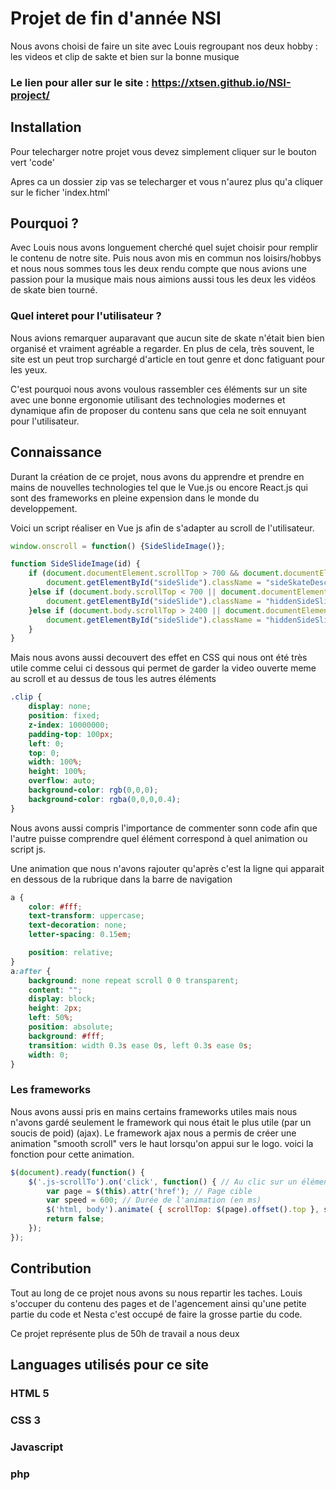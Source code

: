 # Projet de fin d'année NSI
Nous avons choisi de faire un site avec Louis regroupant nos deux hobby : les videos et clip de sakte et bien sur la bonne musique

### Le lien pour aller sur le site : https://xtsen.github.io/NSI-project/

## Installation

Pour telecharger notre projet vous devez simplement cliquer sur le bouton vert 'code' 

Apres ca un dossier zip vas se telecharger et vous n'aurez plus qu'a cliquer sur le ficher 'index.html' 

## Pourquoi ?

Avec Louis nous avons longuement cherché quel sujet choisir pour remplir le contenu de notre site. Puis nous avon mis en commun nos loisirs/hobbys et nous nous sommes tous les deux rendu compte que nous avions une passion pour la musique mais nous aimions aussi tous les deux les vidéos de skate bien tourné.

### Quel interet pour l'utilisateur ?
Nous avions remarquer auparavant que aucun site de skate n'était bien bien organisé et vraiment agréable a regarder. 
En plus de cela, très souvent, le site est un peut trop surchargé d'article en tout genre et donc fatiguant pour les yeux.

C'est pourquoi nous avons voulous rassembler ces éléments sur un site avec une bonne ergonomie utilisant des technologies modernes et dynamique afin de proposer du contenu sans que cela ne soit ennuyant pour l'utilisateur.

## Connaissance

Durant la création de ce projet, nous avons du apprendre et prendre en mains de nouvelles technologies tel que le Vue.js ou encore React.js qui sont des frameworks en pleine expension dans le monde du developpement.

Voici un script réaliser en Vue js afin de s'adapter au scroll de l'utilisateur.
```javascript
window.onscroll = function() {SideSlideImage()};

function SideSlideImage(id) {
    if (document.documentElement.scrollTop > 700 && document.documentElement.scrollTop < 2400) {
        document.getElementById("sideSlide").className = "sideSkateDescription";
    }else if (document.body.scrollTop < 700 || document.documentElement.scrollTop < 700) {
        document.getElementById("sideSlide").className = "hiddenSideSlide";
    }else if (document.body.scrollTop > 2400 || document.documentElement.scrollTop > 2400) {
        document.getElementById("sideSlide").className = "hiddenSideSlide";
    }
}
```

Mais nous avons aussi decouvert des effet en CSS qui nous ont été très utile comme celui ci dessous qui permet de garder la video ouverte meme au scroll et au dessus de tous les autres éléments

```css
.clip {
    display: none;
    position: fixed;
    z-index: 10000000;
    padding-top: 100px;
    left: 0;
    top: 0;
    width: 100%;
    height: 100%;
    overflow: auto;
    background-color: rgb(0,0,0);
    background-color: rgba(0,0,0,0.4);
}
```
Nous avons aussi compris l'importance de commenter sonn code afin que l'autre puisse comprendre quel élément correspond à quel animation ou script js.

Une animation que nous n'avons rajouter qu'après c'est la ligne qui apparait en dessous de la rubrique dans la barre de navigation
```css
a {
    color: #fff;
    text-transform: uppercase;
    text-decoration: none;
    letter-spacing: 0.15em;

    position: relative;
}
a:after {    
    background: none repeat scroll 0 0 transparent;
    content: "";
    display: block;
    height: 2px;
    left: 50%;
    position: absolute;
    background: #fff;
    transition: width 0.3s ease 0s, left 0.3s ease 0s;
    width: 0;
}
```

### Les frameworks

Nous avons aussi pris en mains certains frameworks utiles mais nous n'avons gardé seulement le framework qui nous était le plus utile (par un soucis de poid) (ajax).
Le framework ajax nous a permis de créer une animation "smooth scroll" vers le haut lorsqu'on appui sur le logo.
voici la fonction pour cette animation.
```javascript
$(document).ready(function() {
    $('.js-scrollTo').on('click', function() { // Au clic sur un élément
        var page = $(this).attr('href'); // Page cible
        var speed = 600; // Durée de l'animation (en ms)
        $('html, body').animate( { scrollTop: $(page).offset().top }, speed ); // Go
        return false;
    });
});
```

## Contribution
Tout au long de ce projet nous avons su nous repartir les taches. Louis s'occuper du contenu des pages et de l'agencement ainsi qu'une petite partie du code et Nesta c'est occupé de faire la grosse partie du code.

Ce projet représente plus de 50h de travail a nous deux

## Languages utilisés pour ce site

### HTML 5
### CSS 3
### Javascript
### php

